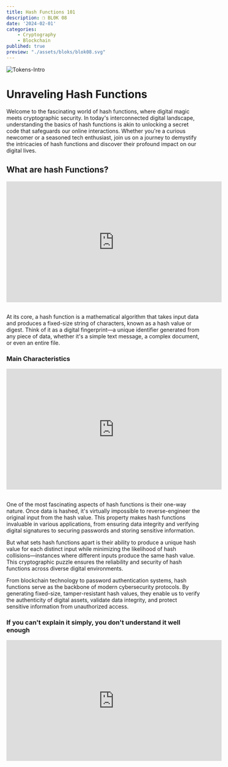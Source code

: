```yaml
---
title: Hash Functions 101
description: ❒ BL0K 08
date: '2024-02-01'
categories: 
    - Cryptography
    - Blockchain
publihed: true
preview: "./assets/bloks/blok08.svg"
---
```


![Tokens-Intro](/assets/images/code/PKs/HASH1.svg)

# Unraveling Hash Functions

Welcome to the fascinating world of hash functions, where digital magic meets cryptographic security. In today's interconnected digital landscape, understanding the basics of hash functions is akin to unlocking a secret code that safeguards our online interactions. Whether you're a curious newcomer or a seasoned tech enthusiast, join us on a journey to demystify the intricacies of hash functions and discover their profound impact on our digital lives.

## What are hash Functions?
<iframe src="https://www.youtube.com/embed/Dg8LickJB64" frameborder="0"
      allowfullscreen width="560" height="315" ></iframe>

## 

At its core, a hash function is a mathematical algorithm that takes input data and produces a fixed-size string of characters, known as a hash value or digest. Think of it as a digital fingerprint—a unique identifier generated from any piece of data, whether it's a simple text message, a complex document, or even an entire file.



### Main Characteristics
<iframe src="https://www.youtube.com/embed/jcsQPWUGBl4" frameborder="0"
      allowfullscreen width="560" height="315" ></iframe>

## 

One of the most fascinating aspects of hash functions is their one-way nature. Once data is hashed, it's virtually impossible to reverse-engineer the original input from the hash value. This property makes hash functions invaluable in various applications, from ensuring data integrity and verifying digital signatures to securing passwords and storing sensitive information.

But what sets hash functions apart is their ability to produce a unique hash value for each distinct input while minimizing the likelihood of hash collisions—instances where different inputs produce the same hash value. This cryptographic puzzle ensures the reliability and security of hash functions across diverse digital environments.

From blockchain technology to password authentication systems, hash functions serve as the backbone of modern cybersecurity protocols. By generating fixed-size, tamper-resistant hash values, they enable us to verify the authenticity of digital assets, validate data integrity, and protect sensitive information from unauthorized access.

### If you can't explain it simply, you don't understand it well enough

<iframe src="https://www.youtube.com/embed/kskKOvA-ZB0" frameborder="0"
      allowfullscreen width="560" height="315" ></iframe>

## 